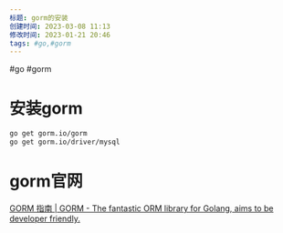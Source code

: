 ```yaml
---
标题: gorm的安装
创建时间: 2023-03-08 11:13
修改时间: 2023-01-21 20:46
tags: #go,#gorm
---
```


#go #gorm
# 安装gorm
```bash
go get gorm.io/gorm
go get gorm.io/driver/mysql
```
# gorm官网
[GORM 指南 | GORM - The fantastic ORM library for Golang, aims to be developer friendly.](https://gorm.io/zh_CN/docs/index.html)